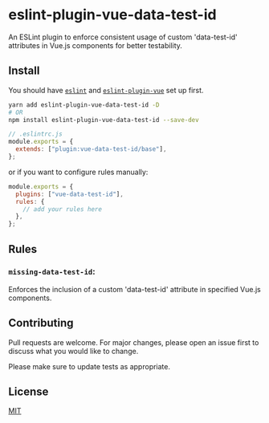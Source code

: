 # eslint-plugin-vue-data-test-id

An ESLint plugin to enforce consistent usage of custom 'data-test-id' attributes in Vue.js components for better testability.

## Install

You should have [`eslint`](https://eslint.org/docs/user-guide/getting-started) and [`eslint-plugin-vue`](https://eslint.vuejs.org/user-guide/#installation) set up first.

```bash
yarn add eslint-plugin-vue-data-test-id -D
# OR
npm install eslint-plugin-vue-data-test-id --save-dev
```

```js
// .eslintrc.js
module.exports = {
  extends: ["plugin:vue-data-test-id/base"],
};
```

or if you want to configure rules manually:

```js
module.exports = {
  plugins: ["vue-data-test-id"],
  rules: {
    // add your rules here
  },
};
```

## Rules

### `missing-data-test-id`:

Enforces the inclusion of a custom 'data-test-id' attribute in specified Vue.js components.

## Contributing
Pull requests are welcome. For major changes, please open an issue first to discuss what you would like to change.

Please make sure to update tests as appropriate.

## License

[MIT](./LICENSE.md)
